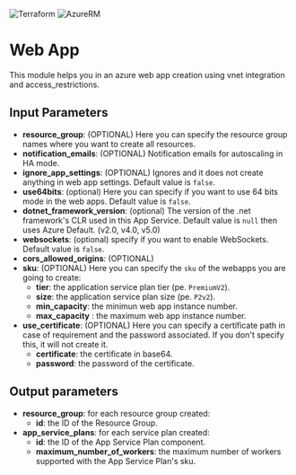 ![Terraform](https://img.shields.io/badge/terraform-%E2%89%A5%201.0.0-7B42BC?logo=terraform)
![AzureRM](https://img.shields.io/badge/azurerm-%E2%89%A5%202.64.0-0078D4?logo=microsoft%20azure)

# Web App
This module helps you in an azure web app creation using vnet integration and access_restrictions. 

## Input Parameters
- **resource_group**: (OPTIONAL) Here you can specify the resource group names where you want to create all resources. 
- **notification_emails**: (OPTIONAL) Notification emails for autoscaling in HA mode.
- **ignore_app_settings**: (OPTIONAL) Ignores and it does not create anything in web app settings. Default value is `false`.
- **use64bits**: (optional) Here you can specify if you want to use 64 bits mode in the web apps. Default value is `false`.
- **dotnet_framework_version**:  (optional) The version of the .net framework's CLR used in this App Service. Default value is `null` then uses Azure Default. (v2.0, v4.0, v5.0)
- **websockets**: (optional) specify if you want to enable WebSockets. Default value is `false`.
- **cors_allowed_origins**: (OPTIONAL)
- **sku**: (OPTIONAL) Here you can specify the `sku` of the webapps you are going to create:
    - **tier**: the application service plan tier (pe. `PremiumV2`).
    - **size**: the application service plan size (pe. `P2v2`).
    - **min_capacity**: the minimun web app instance number.
    - **max_capacity** : the maximum web app instance number.
- **use_certificate**: (OPTIONAL) Here you can specify a certificate path in case of requirement and the password associated. If you don't specify this, it will not create it.
    - **certificate**: the certificate in base64.
    - **password**: the password of the certificate.



## Output parameters

- **resource_group**: for each resource group created:
    - **id**: the ID of the Resource Group.
- **app_service_plans**: for each service plan created:
    - **id**: the ID of the App Service Plan component.
    - **maximum_number_of_workers**: the maximum number of workers supported with the App Service Plan's sku.

